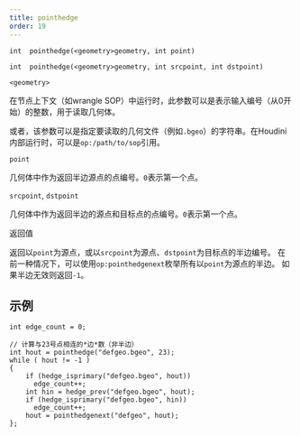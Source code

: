 ```yaml
---
title: pointhedge
order: 19
---
```

`int  pointhedge(<geometry>geometry, int point)`

`int  pointhedge(<geometry>geometry, int srcpoint, int dstpoint)`

`<geometry>`

在节点上下文（如wrangle SOP）中运行时，此参数可以是表示输入编号（从0开始）的整数，用于读取几何体。

或者，该参数可以是指定要读取的几何文件（例如`.bgeo`）的字符串。在Houdini内部运行时，可以是`op:/path/to/sop`引用。

`point`

几何体中作为返回半边源点的点编号。`0`表示第一个点。

`srcpoint`, `dstpoint`

几何体中作为返回半边的源点和目标点的点编号。`0`表示第一个点。

返回值

返回以`point`为源点，或以`srcpoint`为源点、`dstpoint`为目标点的半边编号。
在前一种情况下，可以使用`op:pointhedgenext`枚举所有以`point`为源点的半边。
如果半边无效则返回`-1`。

## 示例

```vex
int edge_count = 0;

// 计算与23号点相连的*边*数（非半边）
int hout = pointhedge("defgeo.bgeo", 23);
while ( hout != -1 )
{
    if (hedge_isprimary("defgeo.bgeo", hout))
      edge_count++;
    int hin = hedge_prev("defgeo.bgeo", hout);
    if (hedge_isprimary("defgeo.bgeo", hin))
      edge_count++;
    hout = pointhedgenext("defgeo", hout);
};

```
